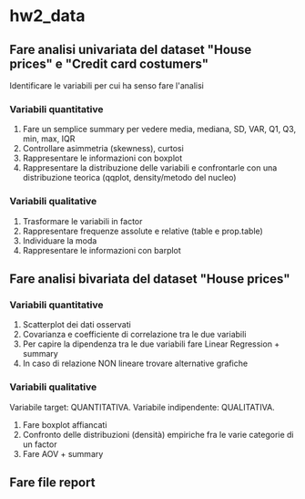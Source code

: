 # hw2_data

## Fare analisi univariata del dataset "House prices" e "Credit card costumers"
Identificare le variabili per cui ha senso fare l'analisi

### Variabili quantitative
1. Fare un semplice summary per vedere media, mediana, SD, VAR, Q1, Q3, min, max, IQR
2. Controllare asimmetria (skewness), curtosi 
3. Rappresentare le informazioni con boxplot
4. Rappresentare la distribuzione delle variabili e confrontarle con una distribuzione teorica (qqplot, density/metodo del nucleo)
### Variabili qualitative
1. Trasformare le variabili in factor
2. Rappresentare frequenze assolute e relative (table e prop.table)
3. Individuare la moda
4. Rappresentare le informazioni con barplot

## Fare analisi bivariata del dataset "House prices"

### Variabili quantitative
1. Scatterplot dei dati osservati
2. Covarianza e coefficiente di correlazione tra le due variabili
3. Per capire la dipendenza tra le due variabili fare Linear Regression + summary
4. In caso di relazione NON lineare trovare alternative grafiche

### Variabili qualitative
Variabile target: QUANTITATIVA.
Variabile indipendente: QUALITATIVA.

1. Fare boxplot affiancati
2. Confronto delle distribuzioni (densità) empiriche fra le varie categorie di un factor
3. Fare AOV + summary

## Fare file report
